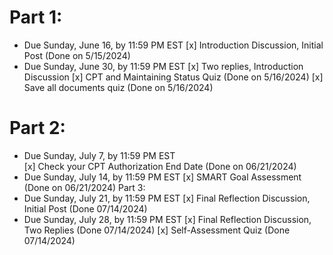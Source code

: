 # Part 1:
* Due Sunday, June 16, by 11:59 PM EST
	[x] Introduction Discussion, Initial Post (Done on 5/15/2024)
* Due Sunday, June 30, by 11:59 PM EST 
	[x] Two replies, Introduction Discussion
	[x] CPT and Maintaining Status Quiz (Done on 5/16/2024)
	[x] Save all documents quiz (Done on 5/16/2024)
# Part 2:
* Due Sunday, July 7, by 11:59 PM EST  
	[x] Check your CPT Authorization End Date (Done on 06/21/2024)
* Due Sunday, July 14, by 11:59 PM EST
	[x] SMART Goal Assessment (Done on 06/21/2024)
Part 3:
* Due Sunday, July 21, by 11:59 PM EST
	[x] Final Reflection Discussion, Initial Post (Done 07/14/2024)
* Due Sunday, July 28, by 11:59 PM EST
	[x] Final Reflection Discussion, Two Replies (Done 07/14/2024)
	[x] Self-Assessment Quiz (Done 07/14/2024)